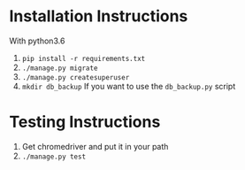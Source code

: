 # Installation Instructions

With python3.6
1. `pip install -r requirements.txt`
2. `./manage.py migrate`
3. `./manage.py createsuperuser`
4. `mkdir db_backup` If you want to use the `db_backup.py` script

# Testing Instructions
1. Get chromedriver and put it in your path
2. `./manage.py test`
